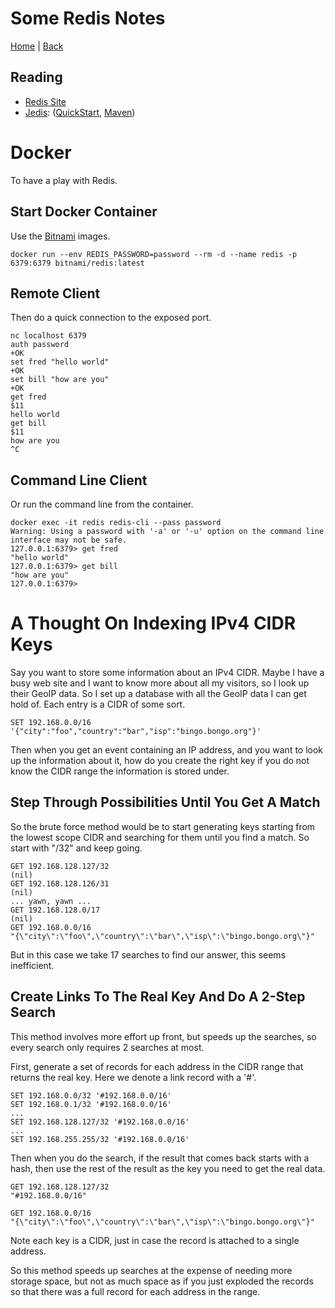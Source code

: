 # Some Redis Notes

[Home](../index.md) | [Back](misc-index.md)

## Reading

* [Redis Site](https://redis.io/)
* [Jedis](https://github.com/redis/jedis): ([QuickStart](https://github.com/redis/jedis/blob/master/docs/redisjson.md), [Maven](https://github.com/redis/jedis/blob/master/docs/jedis-maven.md))

# Docker

To have a play with Redis.

## Start Docker Container

Use the [Bitnami](https://bitnami.com/stack/redis/containers) images.

```
docker run --env REDIS_PASSWORD=password --rm -d --name redis -p 6379:6379 bitnami/redis:latest
```

## Remote Client

Then do a quick connection to the exposed port.

```
nc localhost 6379
auth password
+OK
set fred "hello world"
+OK
set bill "how are you"
+OK
get fred
$11
hello world
get bill
$11
how are you
^C
```

## Command Line Client

Or run the command line from the container.

```
docker exec -it redis redis-cli --pass password
Warning: Using a password with '-a' or '-u' option on the command line interface may not be safe.
127.0.0.1:6379> get fred
"hello world"
127.0.0.1:6379> get bill
"how are you"
127.0.0.1:6379>
```

# A Thought On Indexing IPv4 CIDR Keys

Say you want to store some information about an IPv4 CIDR. Maybe I have a busy web site and I want to know more about all my visitors, so I look up their GeoIP data. So I set up a database with all the GeoIP data I can get hold of. Each entry is a CIDR of some sort.

```
SET 192.168.0.0/16 '{"city":"foo","country":"bar","isp":"bingo.bongo.org"}'
```

Then when you get an event containing an IP address, and you want to look up the information about it, how do you create the right key if you do not know the CIDR range the information is stored under.

## Step Through Possibilities Until You Get A Match

So the brute force method would be to start generating keys starting from the lowest scope CIDR and searching for them until you find a match. So start with "/32" and keep going.

```
GET 192.168.128.127/32
(nil)
GET 192.168.128.126/31
(nil)
... yawn, yawn ...
GET 192.168.128.0/17
(nil)
GET 192.168.0.0/16
"{\"city\":\"foo\",\"country\":\"bar\",\"isp\":\"bingo.bongo.org\"}"
```

But in this case we take 17 searches to find our answer, this seems inefficient.

## Create Links To The Real Key And Do A 2-Step Search

This method involves more effort up front, but speeds up the searches, so every search only requires 2 searches at most.

First, generate a set of records for each address in the CIDR range that returns the real key. Here we denote a link record with a '#'.

```
SET 192.168.0.0/32 '#192.168.0.0/16'
SET 192.168.0.1/32 '#192.168.0.0/16'
...
SET 192.168.128.127/32 '#192.168.0.0/16'
...
SET 192.168.255.255/32 '#192.168.0.0/16'
```

Then when you do the search, if the result that comes back starts with a hash, then use the rest of the result as the key you need to get the real data.

```
GET 192.168.128.127/32
"#192.168.0.0/16"

GET 192.168.0.0/16
"{\"city\":\"foo\",\"country\":\"bar\",\"isp\":\"bingo.bongo.org\"}"
```

Note each key is a CIDR, just in case the record is attached to a single address.

So this method speeds up searches at the expense of needing more storage space, but not as much space as if you just exploded the records so that there was a full record for each address in the range.

